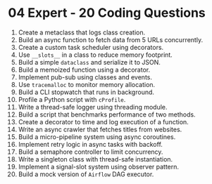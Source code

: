 # 04 Expert - 20 Coding Questions

1. Create a metaclass that logs class creation.
2. Build an async function to fetch data from 5 URLs concurrently.
3. Create a custom task scheduler using decorators.
4. Use `__slots__` in a class to reduce memory footprint.
5. Build a simple `dataclass` and serialize it to JSON.
6. Build a memoized function using a decorator.
7. Implement pub-sub using classes and events.
8. Use `tracemalloc` to monitor memory allocation.
9. Build a CLI stopwatch that runs in background.
10. Profile a Python script with `cProfile`.
11. Write a thread-safe logger using threading module.
12. Build a script that benchmarks performance of two methods.
13. Create a decorator to time and log execution of a function.
14. Write an async crawler that fetches titles from websites.
15. Build a micro-pipeline system using async coroutines.
16. Implement retry logic in async tasks with backoff.
17. Build a semaphore controller to limit concurrency.
18. Write a singleton class with thread-safe instantiation.
19. Implement a signal-slot system using observer pattern.
20. Build a mock version of `Airflow` DAG executor.